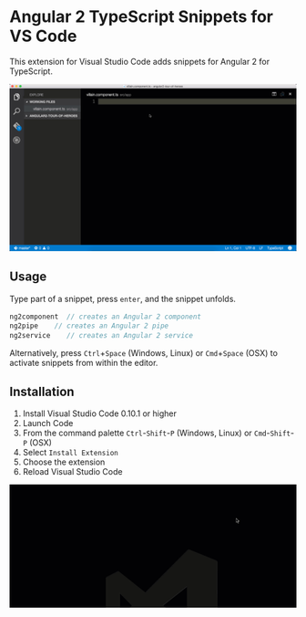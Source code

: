 # Angular 2 TypeScript Snippets for VS Code

This extension for Visual Studio Code adds snippets for Angular 2 for TypeScript.

![Use Extension](images/use-extension.gif)

## Usage
Type part of a snippet, press `enter`, and the snippet unfolds.

```javascript
ng2component  // creates an Angular 2 component
ng2pipe    // creates an Angular 2 pipe
ng2service    // creates an Angular 2 service
```

Alternatively, press `Ctrl`+`Space` (Windows, Linux) or `Cmd`+`Space` (OSX) to activate snippets from within the editor.

## Installation

1. Install Visual Studio Code 0.10.1 or higher
2. Launch Code
3. From the command palette `Ctrl`-`Shift`-`P` (Windows, Linux) or `Cmd`-`Shift`-`P` (OSX)
4. Select `Install Extension`
5. Choose the extension
6. Reload Visual Studio Code

![Install Extension](images/install-extension.gif)
